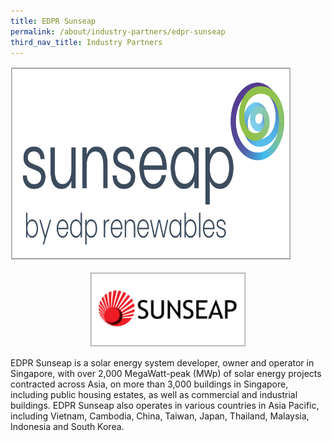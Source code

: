 ```yaml
---
title: EDPR Sunseap 
permalink: /about/industry-partners/edpr-sunseap
third_nav_title: Industry Partners
---
```

<img src="/images/common/partner-logos/edpr_sunseap.PNG" alt="Sunseap Group - Floating PV" style="width: 450px; height: 312px;" /><br/>

<div style="text-align: center;">
    <a href="https://www.sunseap.com/SG/" target="_blank"><img alt="Sunseap Group" src="/images/common/partner-logos/sunseap.png" style="width: 250px; height: 120px;"></a>
</div>

EDPR Sunseap is a solar energy system developer, owner and operator in Singapore, with over 2,000 MegaWatt-peak (MWp) of solar energy projects contracted across Asia, on more than 3,000 buildings in Singapore, including public housing estates, as well as commercial and industrial buildings. EDPR Sunseap also operates in various countries in Asia Pacific, including Vietnam, Cambodia, China, Taiwan, Japan, Thailand, Malaysia, Indonesia and South Korea.
